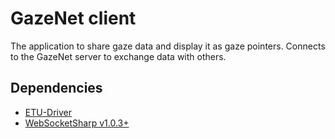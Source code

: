 # GazeNet client

The application to share gaze data and display it as gaze pointers. Connects to the GazeNet server to exchange data with others.

## Dependencies

 * [ETU-Driver](http://www.sis.uta.fi/~csolsp/downloads.php?id=ETUDriver)
 * [WebSocketSharp v1.0.3+](https://www.nuget.org/packages/WebSocketSharp)
